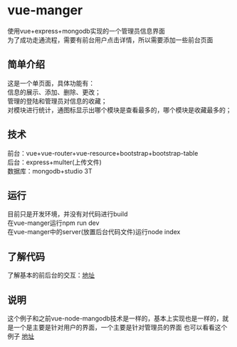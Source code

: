 vue-manger
====
使用vue+express+mongodb实现的一个管理员信息界面</br>
为了成功走通流程，需要有前台用户点击详情，所以需要添加一些前台页面</br>
## 简单介绍
这是一个单页面，具体功能有：</br>
信息的展示、添加、删除、更改；</br>
管理的登陆和管理员对信息的收藏；</br>
对模块进行统计，通图标显示出哪个模块是查看最多的，哪个模块是收藏最多的；
## 技术
前台：vue+vue-router+vue-resource+bootstrap+bootstrap-table</br>
后台：express+multer(上传文件)</br>
数据库：mongodb+studio 3T</br>
## 运行
目前只是开发环境，并没有对代码进行build</br>
在vue-manger运行npm run dev</br>
在vue-manger中的server(放置后台代码文件)运行node index
## 了解代码
了解基本的前后台的交互：[地址](http://www.cnblogs.com/GainLoss/p/6927626.html "步骤地址")
## 说明
这个例子和之前vue-node-mangodb技术是一样的，基本上实现也是一样的，就是一个是主要是针对用户的界面，一个主要是针对管理员的界面
也可以看看这个例子 [地址](https://github.com/GainLoss/vue-node-mongodb "地址")


